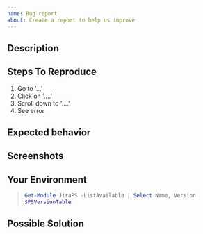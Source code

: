 ```yaml
---
name: Bug report
about: Create a report to help us improve
---
```

<!-- markdownlint-disable MD002 -->
<!-- markdownlint-disable MD041 -->

## Description

<!-- A clear and concise description of what the bug is. -->

## Steps To Reproduce

<!-- Provide a link to a live example, or an unambiguous set of steps to reproduce this bug. Include code to reproduce, if relevant -->

1. Go to '...'
2. Click on '....'
3. Scroll down to '....'
4. See error

## Expected behavior

<!-- A clear and concise description of what you expected to happen. -->

## Screenshots

<!-- If applicable, add screenshots to help explain your problem. -->

## Your Environment

<!-- Include as many relevant details about the environment you experienced the bug in -->
<!-- The following code snip is a recommendation. You can just paste the output here. -->

> ```powershell
> Get-Module JiraPS -ListAvailable | Select Name, Version
> $PSVersionTable
> ```

## Possible Solution

<!-- Not obligatory, but suggest a fix/reason for the bug -->

